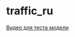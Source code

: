 # traffic_ru


[Видео для теста модели](https://drive.google.com/drive/u/0/folders/1J8YER5fkejEVTa6xXUT6CQa-dITuXh1r)
